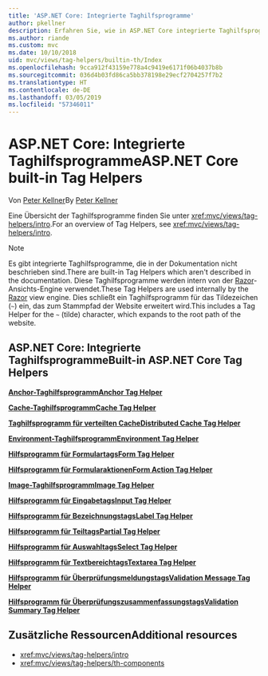 ```yaml
---
title: 'ASP.NET Core: Integrierte Taghilfsprogramme'
author: pkellner
description: Erfahren Sie, wie in ASP.NET Core integrierte Taghilfsprogramme dabei helfen, Ihre Produktivität zu steigern.
ms.author: riande
ms.custom: mvc
ms.date: 10/10/2018
uid: mvc/views/tag-helpers/builtin-th/Index
ms.openlocfilehash: 9cca912f43159e778a4c9419e6171f06b4037b8b
ms.sourcegitcommit: 036d4b03fd86ca5bb378198e29ecf2704257f7b2
ms.translationtype: HT
ms.contentlocale: de-DE
ms.lasthandoff: 03/05/2019
ms.locfileid: "57346011"
---
```

# <a name="aspnet-core-built-in-tag-helpers"></a><span data-ttu-id="0af71-103">ASP.NET Core: Integrierte Taghilfsprogramme</span><span class="sxs-lookup"><span data-stu-id="0af71-103">ASP.NET Core built-in Tag Helpers</span></span>

<span data-ttu-id="0af71-104">Von [Peter Kellner](http://peterkellner.net)</span><span class="sxs-lookup"><span data-stu-id="0af71-104">By [Peter Kellner](http://peterkellner.net)</span></span>

<span data-ttu-id="0af71-105">Eine Übersicht der Taghilfsprogramme finden Sie unter <xref:mvc/views/tag-helpers/intro>.</span><span class="sxs-lookup"><span data-stu-id="0af71-105">For an overview of Tag Helpers, see <xref:mvc/views/tag-helpers/intro>.</span></span>

> [!NOTE]
> <span data-ttu-id="0af71-106">Es gibt integrierte Taghilfsprogramme, die in der Dokumentation nicht beschrieben sind.</span><span class="sxs-lookup"><span data-stu-id="0af71-106">There are built-in Tag Helpers which aren't described in the documentation.</span></span> <span data-ttu-id="0af71-107">Diese Taghilfsprogramme werden intern von der [Razor](xref:mvc/views/razor)-Ansichts-Engine verwendet.</span><span class="sxs-lookup"><span data-stu-id="0af71-107">These Tag Helpers are used internally by the [Razor](xref:mvc/views/razor) view engine.</span></span> <span data-ttu-id="0af71-108">Dies schließt ein Taghilfsprogramm für das Tildezeichen (`~`) ein, das zum Stammpfad der Website erweitert wird.</span><span class="sxs-lookup"><span data-stu-id="0af71-108">This includes a Tag Helper for the `~` (tilde) character, which expands to the root path of the website.</span></span>

## <a name="built-in-aspnet-core-tag-helpers"></a><span data-ttu-id="0af71-109">ASP.NET Core: Integrierte Taghilfsprogramme</span><span class="sxs-lookup"><span data-stu-id="0af71-109">Built-in ASP.NET Core Tag Helpers</span></span>

<span data-ttu-id="0af71-110">**[Anchor-Taghilfsprogramm](xref:mvc/views/tag-helpers/builtin-th/anchor-tag-helper)**</span><span class="sxs-lookup"><span data-stu-id="0af71-110">**[Anchor Tag Helper](xref:mvc/views/tag-helpers/builtin-th/anchor-tag-helper)**</span></span>

<span data-ttu-id="0af71-111">**[Cache-Taghilfsprogramm](xref:mvc/views/tag-helpers/builtin-th/cache-tag-helper)**</span><span class="sxs-lookup"><span data-stu-id="0af71-111">**[Cache Tag Helper](xref:mvc/views/tag-helpers/builtin-th/cache-tag-helper)**</span></span>

<span data-ttu-id="0af71-112">**[Taghilfsprogramm für verteilten Cache](xref:mvc/views/tag-helpers/builtin-th/distributed-cache-tag-helper)**</span><span class="sxs-lookup"><span data-stu-id="0af71-112">**[Distributed Cache Tag Helper](xref:mvc/views/tag-helpers/builtin-th/distributed-cache-tag-helper)**</span></span>

<span data-ttu-id="0af71-113">**[Environment-Taghilfsprogramm](xref:mvc/views/tag-helpers/builtin-th/environment-tag-helper)**</span><span class="sxs-lookup"><span data-stu-id="0af71-113">**[Environment Tag Helper](xref:mvc/views/tag-helpers/builtin-th/environment-tag-helper)**</span></span>

[comment]: **[FormActionTagHelper](xref:mvc/views/tag-helpers/builtin-th/form-action-tag-helper)**

<span data-ttu-id="0af71-114">**[Hilfsprogramm für Formulartags](xref:mvc/views/working-with-forms#the-form-tag-helper)**</span><span class="sxs-lookup"><span data-stu-id="0af71-114">**[Form Tag Helper](xref:mvc/views/working-with-forms#the-form-tag-helper)**</span></span>

<span data-ttu-id="0af71-115">**[Hilfsprogramm für Formularaktionen](xref:mvc/views/working-with-forms#the-form-action-tag-helper)**</span><span class="sxs-lookup"><span data-stu-id="0af71-115">**[Form Action Tag Helper](xref:mvc/views/working-with-forms#the-form-action-tag-helper)**</span></span>

<span data-ttu-id="0af71-116">**[Image-Taghilfsprogramm](xref:mvc/views/tag-helpers/builtin-th/image-tag-helper)**</span><span class="sxs-lookup"><span data-stu-id="0af71-116">**[Image Tag Helper](xref:mvc/views/tag-helpers/builtin-th/image-tag-helper)**</span></span>

<span data-ttu-id="0af71-117">**[Hilfsprogramm für Eingabetags](xref:mvc/views/working-with-forms#the-input-tag-helper)**</span><span class="sxs-lookup"><span data-stu-id="0af71-117">**[Input Tag Helper](xref:mvc/views/working-with-forms#the-input-tag-helper)**</span></span>

<span data-ttu-id="0af71-118">**[Hilfsprogramm für Bezeichnungstags](xref:mvc/views/working-with-forms#the-label-tag-helper)**</span><span class="sxs-lookup"><span data-stu-id="0af71-118">**[Label Tag Helper](xref:mvc/views/working-with-forms#the-label-tag-helper)**</span></span>

[comment]: **[LinkTagHelper](xref:mvc/views/tag-helpers/builtin-th/link-tag-helper)**

[comment]: **[OptionTagHelper](xref:mvc/views/tag-helpers/builtin-th/option-tag-helper)**

[comment]: **[ScriptTagHelper](xref:mvc/views/tag-helpers/builtin-th/script-tag-helper)**

<span data-ttu-id="0af71-119">**[Hilfsprogramm für Teiltags](xref:mvc/views/tag-helpers/builtin-th/partial-tag-helper)**</span><span class="sxs-lookup"><span data-stu-id="0af71-119">**[Partial Tag Helper](xref:mvc/views/tag-helpers/builtin-th/partial-tag-helper)**</span></span>

<span data-ttu-id="0af71-120">**[Hilfsprogramm für Auswahltags](xref:mvc/views/working-with-forms#the-select-tag-helper)**</span><span class="sxs-lookup"><span data-stu-id="0af71-120">**[Select Tag Helper](xref:mvc/views/working-with-forms#the-select-tag-helper)**</span></span>

<span data-ttu-id="0af71-121">**[Hilfsprogramm für Textbereichtags](xref:mvc/views/working-with-forms#the-textarea-tag-helper)**</span><span class="sxs-lookup"><span data-stu-id="0af71-121">**[Textarea Tag Helper](xref:mvc/views/working-with-forms#the-textarea-tag-helper)**</span></span>

<span data-ttu-id="0af71-122">**[Hilfsprogramm für Überprüfungsmeldungstags](xref:mvc/views/working-with-forms#the-validation-message-tag-helper)**</span><span class="sxs-lookup"><span data-stu-id="0af71-122">**[Validation Message Tag Helper](xref:mvc/views/working-with-forms#the-validation-message-tag-helper)**</span></span>

<span data-ttu-id="0af71-123">**[Hilfsprogramm für Überprüfungszusammenfassungstags](xref:mvc/views/working-with-forms#the-validation-summary-tag-helper)**</span><span class="sxs-lookup"><span data-stu-id="0af71-123">**[Validation Summary Tag Helper](xref:mvc/views/working-with-forms#the-validation-summary-tag-helper)**</span></span>

## <a name="additional-resources"></a><span data-ttu-id="0af71-124">Zusätzliche Ressourcen</span><span class="sxs-lookup"><span data-stu-id="0af71-124">Additional resources</span></span>

* <xref:mvc/views/tag-helpers/intro>
* <xref:mvc/views/tag-helpers/th-components>
